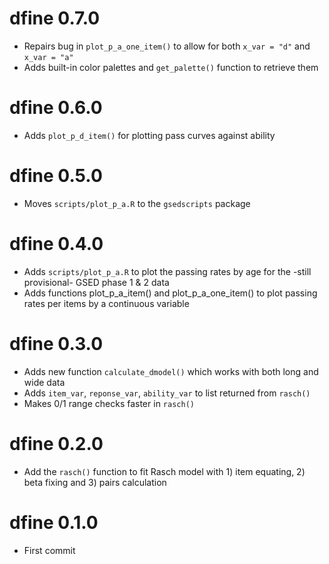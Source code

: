 # dfine 0.7.0

- Repairs bug in `plot_p_a_one_item()` to allow for both `x_var = "d"` and `x_var = "a"`
- Adds built-in color palettes and `get_palette()` function to retrieve them

# dfine 0.6.0

- Adds `plot_p_d_item()` for plotting pass curves against ability

# dfine 0.5.0

- Moves `scripts/plot_p_a.R` to the `gsedscripts` package

# dfine 0.4.0

- Adds `scripts/plot_p_a.R` to plot the passing rates by age for the -still provisional- GSED phase 1 & 2 data
- Adds functions plot_p_a_item() and plot_p_a_one_item() to plot passing rates per items by a continuous variable

# dfine 0.3.0

* Adds new function `calculate_dmodel()` which works with both long and wide data
* Adds `item_var`, `reponse_var`, `ability_var` to list returned from `rasch()`
* Makes 0/1 range checks faster in `rasch()`

# dfine 0.2.0

* Add the `rasch()` function to fit Rasch model with 1) item equating, 2) beta fixing and 3) pairs calculation

# dfine 0.1.0

* First commit
